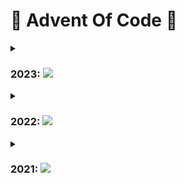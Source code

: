 # 🎄 Advent Of Code 🎄
<details>
  <summary>
  
  ### 2023: [![](https://img.shields.io/badge/Python-v3.11-blue?logo=python&style=flat)](#)
  </summary>

</details>

<details>
  <summary>
  
  ### 2022: [![](https://img.shields.io/badge/Python-v3.11-blue?logo=python&style=flat)](#)
  </summary>
  
  | Day  | Part I | Part II |
  | ------------- | ------------- | ------------- |
  | 1 | :heavy_check_mark: | :heavy_check_mark: | 
  | 2 | :heavy_check_mark: | :heavy_check_mark: | 
  | 3 | :heavy_check_mark: | :heavy_check_mark: | 
  | 4 | :heavy_check_mark: | :heavy_check_mark: | 
  | 5 | :heavy_check_mark: | :heavy_check_mark: | 
  | 6 | :heavy_check_mark: | :heavy_check_mark: |
  | 7 | :heavy_check_mark: | :heavy_check_mark: |
  | 8 | :heavy_check_mark: | :heavy_check_mark: |
  | 9 | :heavy_check_mark: | :heavy_check_mark: |

</details>
<details>
  <summary>
  
  ### 2021: [![](https://img.shields.io/badge/-JavaScript-grey?logo=JavaScript&style=flat)](#)
  </summary>
  
  | Day  | Part I | Part II |
  | ------------- | ------------- | ------------- |
  | 1 | :heavy_check_mark: | :heavy_check_mark: | 
  | 2 | :heavy_check_mark: | :heavy_check_mark: | 
  | 3 | :heavy_check_mark: | :heavy_check_mark: | 
  | 4 | :heavy_check_mark: | :heavy_check_mark: | 
  | 5 | :heavy_check_mark: | :heavy_check_mark: | 
  | 6 | :heavy_check_mark: | :heavy_check_mark: | 
  | 7 | :heavy_check_mark: | :heavy_check_mark: | 
  | 8 | :heavy_check_mark: | :heavy_check_mark: | 
  | 9 | :heavy_check_mark: | :heavy_check_mark: | 
  | 10 | :heavy_check_mark: | :heavy_check_mark: | 
  | 11 | :heavy_check_mark: | :heavy_check_mark: | 
  | 12 | :heavy_check_mark: | :heavy_check_mark: | 
  | 13 | :heavy_check_mark: | :heavy_check_mark: | 
  | 14 | :heavy_check_mark: | :heavy_check_mark: | 
  | 15 | :heavy_check_mark: | :heavy_check_mark: | 
  | 16 | :heavy_check_mark: | :heavy_check_mark: | 
  | 17 | :heavy_check_mark: | :heavy_check_mark: | 
  | 18 | :heavy_check_mark: | :heavy_check_mark: | 
  | 19 | :x: | :x: | 
  | 20 | :heavy_check_mark: | :heavy_check_mark: | 
  | 21 | :heavy_check_mark: | :heavy_check_mark: | 
  | 22 | :heavy_check_mark: | :x: | 
  | 23 | :x: | :x: | 
  | 24 | :x: | :x: | 
  | 25 | :x: | :x: | 
</details>

